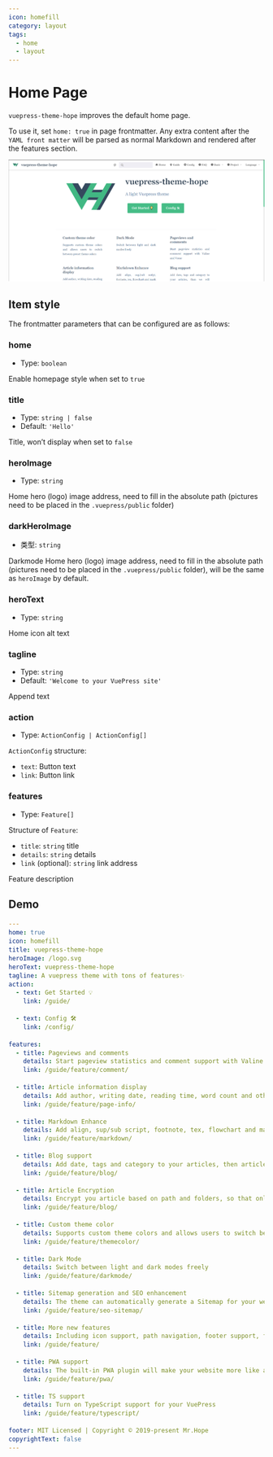```yaml
---
icon: homefill
category: layout
tags:
  - home
  - layout
---
```


# Home Page

`vuepress-theme-hope` improves the default home page.

To use it, set `home: true` in page frontmatter. Any extra content after the `YAML front matter` will be parsed as normal Markdown and rendered after the features section.

![Screenshot](./assets/home.png)

## Item style

The frontmatter parameters that can be configured are as follows:

### home

- Type: `boolean`

Enable homepage style when set to `true`

### title

- Type: `string | false`
- Default: `'Hello'`

Title, won’t display when set to `false`

### heroImage

- Type: `string`

Home hero (logo) image address, need to fill in the absolute path (pictures need to be placed in the `.vuepress/public` folder)

### darkHeroImage

- 类型: `string`

Darkmode Home hero (logo) image address, need to fill in the absolute path (pictures need to be placed in the `.vuepress/public` folder), will be the same as `heroImage` by default.

### heroText

- Type: `string`

Home icon alt text

### tagline

- Type: `string`
- Default: `'Welcome to your VuePress site'`

Append text

### action

- Type: `ActionConfig | ActionConfig[]`

`ActionConfig` structure:

- `text`: Button text
- `link`: Button link

### features

- Type: `Feature[]`

Structure of `Feature`:

- `title`: `string` title
- `details`: `string` details
- `link` (optional): `string` link address

Feature description

## Demo

```yaml
---
home: true
icon: homefill
title: vuepress-theme-hope
heroImage: /logo.svg
heroText: vuepress-theme-hope
tagline: A vuepress theme with tons of features✨
action:
  - text: Get Started 💡
    link: /guide/

  - text: Config 🛠
    link: /config/

features:
  - title: Pageviews and comments
    details: Start pageview statistics and comment support with Valine and Vssue
    link: /guide/feature/comment/

  - title: Article information display
    details: Add author, writing date, reading time, word count and other information to your article
    link: /guide/feature/page-info/

  - title: Markdown Enhance
    details: Add align, sup/sub script, footnote, tex, flowchart and mark support in markdown
    link: /guide/feature/markdown/

  - title: Blog support
    details: Add date, tags and category to your articles, then article, tag, category and timeline list will be auto generated
    link: /guide/feature/blog/

  - title: Article Encryption
    details: Encrypt you article based on path and folders, so that only the one you want could see them
    link: /guide/feature/blog/

  - title: Custom theme color
    details: Supports custom theme colors and allows users to switch between preset theme colors
    link: /guide/feature/themecolor/

  - title: Dark Mode
    details: Switch between light and dark modes freely
    link: /guide/feature/darkmode/

  - title: Sitemap generation and SEO enhancement
    details: The theme can automatically generate a Sitemap for your website, and optimize the resulting web page for search engines.
    link: /guide/feature/seo-sitemap/

  - title: More new features
    details: Including icon support, path navigation, footer support, fullscreen button, blog homepage, etc.
    link: /guide/feature/

  - title: PWA support
    details: The built-in PWA plugin will make your website more like an APP.
    link: /guide/feature/pwa/

  - title: TS support
    details: Turn on TypeScript support for your VuePress
    link: /guide/feature/typescript/

footer: MIT Licensed | Copyright © 2019-present Mr.Hope
copyrightText: false
---

```
